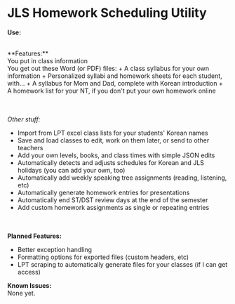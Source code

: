 # JLS Homework Scheduling Utility

**Use:**<br>


<br>
**Features:**<br>
You put in class information<br>
You get out these Word (or PDF) files:
+ A class syllabus for your own information
+ Personalized syllabi and homework sheets for each student, with...
+ A syllabus for Mom and Dad, complete with Korean introduction
+ A homework list for your NT, if you don't put your own homework online


<br><br>
*Other stuff:*
+ Import from LPT excel class lists for your students' Korean names
+ Save and load classes to edit, work on them later, or send to other teachers
+ Add your own levels, books, and class times with simple JSON edits
+ Automatically detects and adjusts schedules for Korean and JLS holidays (you can add your own, too)
+ Automatically add weekly speaking tree assignments (reading, listening, etc)
+ Automatically generate homework entries for presentations
+ Automatically end ST/DST review days at the end of the semester
+ Add custom homework assignments as single or repeating entries


<br><br>
**Planned Features:**
+ Better exception handling
+ Formatting options for exported files (custom headers, etc)
+ LPT scraping to automatically generate files for your classes (if I can get access)



**Known Issues:**<br>
None yet.
